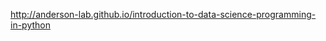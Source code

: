 <a href="http://anderson-lab.github.io/introduction-to-data-science-programming-in-python">http://anderson-lab.github.io/introduction-to-data-science-programming-in-python</a>
